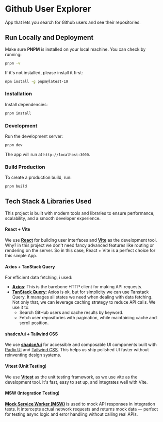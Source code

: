 # Github User Explorer

App that lets you search for Github users and see their repositories.

## Run Locally and Deployment

Make sure **PNPM** is installed on your local machine. You can check by running:

```bash
pnpm -v
```

If it's not installed, please install it first:

```bash
npm install -g pnpm@latest-10
```

### Installation

Install dependencies:

```bash
pnpm install
```

### Development

Run the development server:

```bash
pnpm dev
```

The app will run at `http://localhost:3000`.

### Build Production

To create a production build, run:

```bash
pnpm build
```

## Tech Stack & Libraries Used

This project is built with modern tools and libraries to ensure performance, scalability, and a smooth developer experience.

#### React + Vite

We use [**React**](https://reactjs.org/) for building user interfaces and [**Vite**](https://vitejs.dev/) as the development tool. Why? in this project we don't need fancy advanced features like routing or rendering on the server. So in this case, React + Vite is a perfect choice for this simple App.

#### Axios + TanStack Query

For efficient data fetching, i used:

- **[Axios](https://axios-http.com/)**: This is the barebone HTTP client for making API requests.
- **[TanStack Query](https://tanstack.com/query/v5)**: Axios is ok, but for simplicity we can use Tanstack Query. It manages all states we need when dealing with data fetching. Not only that, we can leverage caching strategy to reduce API calls. We use it to:
  - Search GitHub users and cache results by keyword.
  - Fetch user repositories with pagination, while maintaining cache and scroll position.

#### shadcn/ui + Tailwind CSS

We use [**shadcn/ui**](https://ui.shadcn.com/) for accessible and composable UI components built with [Radix UI](https://www.radix-ui.com/) and [Tailwind CSS](https://tailwindcss.com/). This helps us ship polished UI faster without reinventing design systems.

#### Vitest (Unit Testing)

We use [**Vitest**](https://vitest.dev/) as the unit testing framework, as we use vite as the development tool. It's fast, easy to set up, and integrates well with Vite.

#### MSW (Integration Testing)

[**Mock Service Worker (MSW)**](https://mswjs.io/) is used to mock API responses in integration tests. It intercepts actual network requests and returns mock data — perfect for testing async logic and error handling without calling real APIs.
